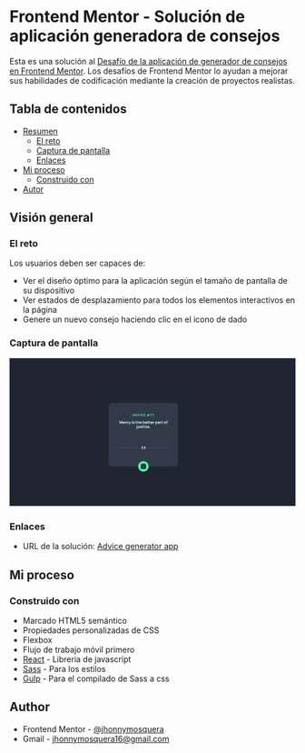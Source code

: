# Frontend Mentor - Solución de aplicación generadora de consejos

Esta es una solución al [Desafío de la aplicación de generador de consejos en Frontend Mentor](https://www.frontendmentor.io/challenges/advice-generator-app-QdUG-13db). Los desafíos de Frontend Mentor lo ayudan a mejorar sus habilidades de codificación mediante la creación de proyectos realistas.

## Tabla de contenidos

- [Resumen](#resumen)
  - [El reto](#el-reto)
  - [Captura de pantalla](#captura-de-pantalla)
  - [Enlaces](#enlaces)
- [Mi proceso](#mi-proceso)
  - [Construido con](#construido-con)
- [Autor](#autor)

## Visión general

### El reto

Los usuarios deben ser capaces de:

- Ver el diseño óptimo para la aplicación según el tamaño de pantalla de su dispositivo
- Ver estados de desplazamiento para todos los elementos interactivos en la página
- Genere un nuevo consejo haciendo clic en el icono de dado

### Captura de pantalla

![](./public/page.PNG)

### Enlaces

- URL de la solución: [Advice generator app](https://advice-generator-app-jjmm.netlify.app/)

## Mi proceso

### Construido con

- Marcado HTML5 semántico
- Propiedades personalizadas de CSS
- Flexbox
- Flujo de trabajo móvil primero
- [React](https://reactjs.org/) - Libreria de javascript
- [Sass](https://sass-lang.com/) - Para los estilos
- [Gulp](https://gulpjs.com/) - Para el compilado de Sass a css

## Author

- Frontend Mentor - [@jhonnymosquera](https://www.frontendmentor.io/profile/jhonnymosquera)
- Gmail - [jhonnymosquera16@gmail.com](https://www.gmail.com)
